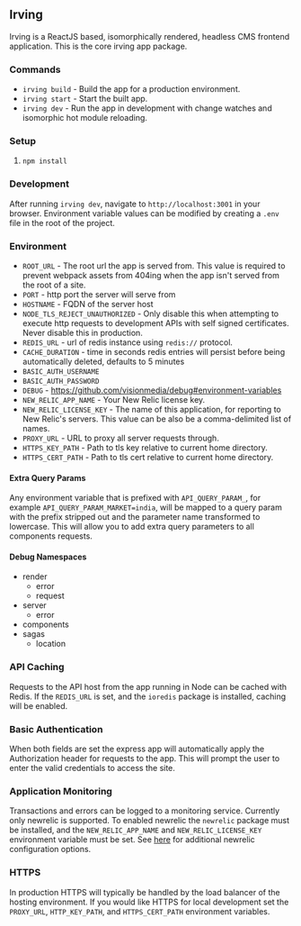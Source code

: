 ## Irving
Irving is a ReactJS based, isomorphically rendered, headless CMS frontend application. This is the core irving app package.

### Commands
* `irving build` - Build the app for a production environment.
* `irving start` - Start the built app.
* `irving dev` - Run the app in development with change watches and isomorphic hot module reloading.

### Setup
1. `npm install`

### Development
After running `irving dev`, navigate to `http://localhost:3001` in your browser.
Environment variable values can be modified by creating a `.env` file in the root of the project.

### Environment
* `ROOT_URL` - The root url the app is served from. This value is required to
prevent webpack assets from 404ing when the app isn't served from the root of a
site.
* `PORT` - http port the server will serve from
* `HOSTNAME` - FQDN of the server host
* `NODE_TLS_REJECT_UNAUTHORIZED` - Only disable this when attempting to execute
http requests to development APIs with self signed certificates. Never disable
this in production.
* `REDIS_URL` - url of redis instance using `redis://` protocol.
* `CACHE_DURATION` - time in seconds redis entries will persist before being
automatically deleted, defaults to 5 minutes
* `BASIC_AUTH_USERNAME`
* `BASIC_AUTH_PASSWORD`
* `DEBUG` - https://github.com/visionmedia/debug#environment-variables
* `NEW_RELIC_APP_NAME` - Your New Relic license key.
* `NEW_RELIC_LICENSE_KEY` - The name of this application, for reporting to New Relic's servers. This value can be also be a comma-delimited list of names.
* `PROXY_URL` - URL to proxy all server requests through.
* `HTTPS_KEY_PATH` - Path to tls key relative to current home directory.
* `HTTPS_CERT_PATH` - Path to tls cert relative to current home directory.

#### Extra Query Params
Any environment variable that is prefixed with `API_QUERY_PARAM_`, for example
`API_QUERY_PARAM_MARKET=india`, will be mapped to a query param with the prefix
stripped out and the parameter name transformed to lowercase. This will allow
you to add extra query parameters to all components requests.

#### Debug Namespaces
- render
    - error
    - request
- server
    - error
- components
- sagas
    - location


### API Caching
Requests to the API host from the app running in Node can be cached with Redis.
If the `REDIS_URL` is set, and the `ioredis` package is installed, caching will
be enabled.

### Basic Authentication
When both fields are set the express app will automatically apply the
Authorization header for requests to the app. This will prompt the user to enter
the valid credentials to access the site.

### Application Monitoring
Transactions and errors can be logged to a monitoring service. Currently only
newrelic is supported. To enabled newrelic the `newrelic` package must be
installed, and the `NEW_RELIC_APP_NAME` and `NEW_RELIC_LICENSE_KEY` environment
variable must be set. See [here](https://github.com/newrelic/node-newrelic#configuring-the-module)
for additional newrelic configuration options.

### HTTPS
In production HTTPS will typically be handled by the load balancer of the
hosting environment. If you would like HTTPS for local development set the
`PROXY_URL`, `HTTP_KEY_PATH`, and `HTTPS_CERT_PATH` environment variables.
